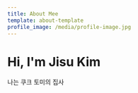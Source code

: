 ```yaml
---
title: About Mee
template: about-template
profile_image: /media/profile-image.jpg
---
```


# Hi, I'm Jisu Kim

나는 쿠크 토미의 집사

